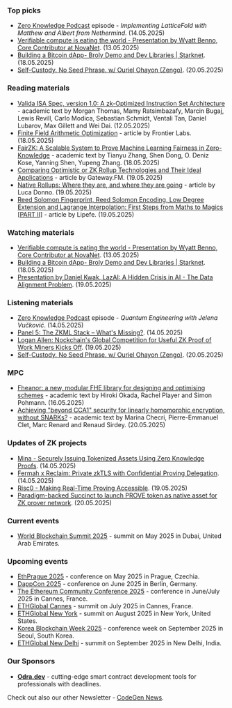 ### Top picks
* [Zero Knowledge Podcast](https://zeroknowledge.fm/podcast/361/) episode - *Implementing LatticeFold with Matthew and Albert from Nethermind*. (14.05.2025)
* [Verifiable compute is eating the world - Presentation by Wyatt Benno, Core Contributor at NovaNet](https://www.youtube.com/watch?v=h7Bzeu__pos). (13.05.2025)
* [Building a Bitcoin dApp- Broly Demo and Dev Libraries | Starknet](https://www.youtube.com/watch?v=xsh3q8d0LZw). (18.05.2025)
* [Self-Custody. No Seed Phrase. w/ Ouriel Ohayon (Zengo)](https://solana.com/validated/episodes/self-custody-no-seed-phrase-w-ouriel-ohayon-zengo). (20.05.2025)

### Reading materials 
* [Valida ISA Spec, version 1.0: A zk-Optimized Instruction Set Architecture](https://arxiv.org/pdf/2505.08114) - academic text by Morgan Thomas, Mamy Ratsimbazafy, Marcin Bugaj, Lewis Revill, Carlo Modica, Sebastian Schmidt, Ventali Tan, Daniel Lubarov, Max Gillett and Wei Dai. (12.05.2025)
* [Finite Field Arithmetic Optimization](https://medium.com/@CFrontier_Labs/finite-field-arithmetic-optimization-ab449202c776) - article by Frontier Labs. (18.05.2025)
* [FairZK: A Scalable System to Prove Machine Learning Fairness in Zero-Knowledge](https://arxiv.org/pdf/2505.07997) - academic text by Tianyu Zhang, Shen Dong, O. Deniz Kose, Yanning Shen, Yupeng Zhang. (18.05.2025)
* [Comparing Optimistic or ZK Rollup Technologies and Their Ideal Applications](https://medium.com/@Gateway.FM/comparing-optimistic-or-zk-rollup-technologies-and-their-ideal-applications-2c683a6f1288) - article by Gateway.FM. (19.05.2025)
* [Native Rollups: Where they are, and where they are going](https://medium.com/l2beat/native-rollups-where-they-are-and-where-they-are-going-cb21eb103d46) - article by Luca Donno. (19.05.2025)
* [Reed Solomon Fingerprint, Reed Solomon Encoding, Low Degree Extension and Lagrange Interpolation: First Steps from Maths to Magics [PART II]](https://medium.com/@0xlipefe/reed-solomon-fingerprint-reed-solomon-encoding-low-degree-extension-and-lagrange-interpolation-0f2a7d471da7) - article by Lipefe. (19.05.2025)

### Watching materials
* [Verifiable compute is eating the world - Presentation by Wyatt Benno, Core Contributor at NovaNet](https://www.youtube.com/watch?v=h7Bzeu__pos). (13.05.2025)
* [Building a Bitcoin dApp- Broly Demo and Dev Libraries | Starknet](https://www.youtube.com/watch?v=xsh3q8d0LZw). (18.05.2025)
* [Presentation by Daniel Kwak, LazAI: A Hidden Crisis in AI - The Data Alignment Problem](https://www.youtube.com/watch?v=prPEqRSbiBU). (19.05.2025)
 
### Listening materials
* [Zero Knowledge Podcast](https://zeroknowledge.fm/podcast/361/) episode - *Quantum Engineering with Jelena Vučković*. (14.05.2025)
* [Panel 5: The ZKML Stack – What's Missing?](https://www.youtube.com/watch?v=2-wE_4-CBDE). (14.05.2025)
* [Logan Allen: Nockchain's Global Competition for Useful ZK Proof of Work Miners Kicks Off](https://www.youtube.com/watch?v=G5tE0LFFiTY). (19.05.2025)
* [Self-Custody. No Seed Phrase. w/ Ouriel Ohayon (Zengo)](https://solana.com/validated/episodes/self-custody-no-seed-phrase-w-ouriel-ohayon-zengo). (20.05.2025)

### MPC
* [Fheanor: a new, modular FHE library for designing and optimising schemes](https://eprint.iacr.org/2025/864.pdf) - academic text by Hiroki Okada, Rachel Player and Simon Pohmann. (16.05.2025)
* [Achieving "beyond CCA1" security for linearly homomorphic encryption, without SNARKs?](https://eprint.iacr.org/2025/894.pdf) - academic text by Marina Checri, Pierre-Emmanuel Clet, Marc Renard and Renaud Sirdey. (20.05.2025)
 
### Updates of ZK projects
* [Mina - Securely Issuing Tokenized Assets Using Zero Knowledge Proofs](https://minaprotocol.com/blog/securely-issuing-tokenized-assets-using-zero-knowledge-proofs). (14.05.2025)
* [Fermah x Reclaim: Private zkTLS with Confidential Proving Delegation](https://www.fermah.xyz/blog-posts/fermah-x-reclaim). (14.05.2025)
* [Risc0 - Making Real-Time Proving Accessible](https://risczero.com/blog/making-real-time-proving-accessible). (19.05.2025)
* [Paradigm-backed Succinct to launch PROVE token as native asset for ZK prover network](https://www.theblock.co/post/354970/paradigm-backed-succinct-prove-token). (20.05.2025)
 
### Current events
* [World Blockchain Summit 2025](https://hodlsummit.com/dubai2025/) - summit on May 2025 in Dubai, United Arab Emirates.

### Upcoming events
* [EthPrague 2025](https://ethprague.com/) - conference on May 2025 in Prague, Czechia.
* [DappCon 2025](https://dappcon.io/#about) - conference on June 2025 in Berlin, Germany.
* [The Ethereum Community Conference 2025](https://ethcc.io/) - conference in June/July 2025 in Cannes, France.
* [ETHGlobal Cannes](https://ethglobal.com/events/cannes) - summit on July 2025 in Cannes, France.
* [ETHGlobal New York](https://ethglobal.com/events/newyork2025) - summit on August 2025 in New York, United States.
* [Korea Blockchain Week 2025](https://koreablockchainweek.com/) - conference week on September 2025 in Seoul, South Korea.
* [ETHGlobal New Delhi](https://ethglobal.com/events/newdelhi) - summit on September 2025 in New Delhi, India.

### Our Sponsors
* **[Odra.dev](https://odra.dev)** - cutting-edge smart contract development tools for professionals with deadlines.

Check out also our other Newsletter - [CodeGen News](https://codegen.substack.com/p/codegen-news-for-2025-04-01). 
